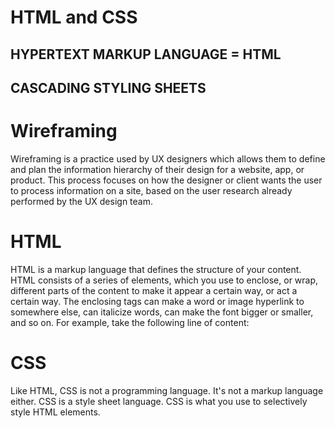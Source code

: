 # HTML and CSS

## HYPERTEXT MARKUP LANGUAGE = HTML
## CASCADING STYLING SHEETS

# Wireframing
Wireframing is a practice used by UX designers which allows them to define and plan the information hierarchy of their design for a website, app, or product. This process focuses on how the designer or client wants the user to process information on a site, based on the user research already performed by the UX design team.

# HTML

HTML is a markup language that defines the structure of your content. HTML consists of a series of elements, which you use to enclose, or wrap, different parts of the content to make it appear a certain way, or act a certain way. The enclosing tags can make a word or image hyperlink to somewhere else, can italicize words, can make the font bigger or smaller, and so on. For example, take the following line of content:

# CSS

Like HTML, CSS is not a programming language. It's not a markup language either. CSS is a style sheet language. CSS is what you use to selectively style HTML elements.

